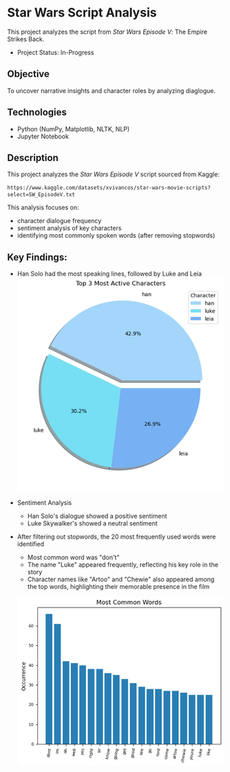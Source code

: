 # Star Wars Script Analysis
This project analyzes the script from *Star Wars Episode V*: The Empire Strikes Back.
- Project Status: In-Progress

## Objective
To uncover narrative insights and character roles by analyzing diaglogue.

## Technologies
- Python (NumPy, Matplotlib, NLTK, NLP)
- Jupyter Notebook

## Description
This project analyzes the *Star Wars Episode V* script sourced from Kaggle:
    
    https://www.kaggle.com/datasets/xvivancos/star-wars-movie-scripts?select=SW_EpisodeV.txt

This analysis focuses on:
- character dialogue frequency
- sentiment analysis of key characters
- identifying most commonly spoken words (after removing stopwords)

## Key Findings:
- Han Solo had the most speaking lines, followed by Luke and Leia
    ![Top Characters](images/top_3_char.png)
- Sentiment Analysis
    - Han Solo's dialogue showed a positive sentiment
    - Luke Skywalker's showed a neutral sentiment

- After filtering out stopwords, the 20 most frequently used words were identified
    - Most common word was "don't"
    - The name "Luke" appeared frequently, reflecting his key role in the story
    - Character names like "Artoo" and "Chewie" also appeared among the top words, highlighting their memorable presence in the film
  
    ![Top Words](images/most_common_words.png)
